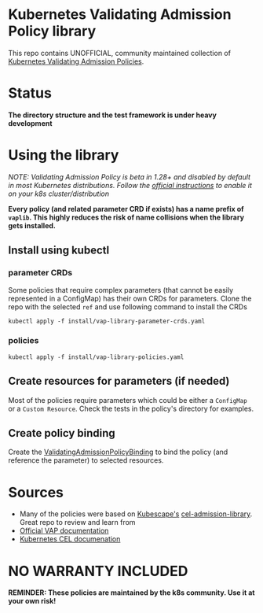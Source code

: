 # Kubernetes Validating Admission Policy library
This repo contains UNOFFICIAL, community maintained collection of [Kubernetes Validating Admission Policies](https://kubernetes.io/docs/reference/access-authn-authz/validating-admission-policy/).

# Status
**The directory structure and the test framework is under heavy development**

# Using the library
*NOTE: Validating Admission Policy is beta in 1.28+ and disabled by default in most Kubernetes distributions. Follow the [official instructions](https://kubernetes.io/docs/reference/access-authn-authz/validating-admission-policy/#before-you-begin) to enable it on your k8s cluster/distribution*

**Every policy (and related parameter CRD if exists) has a name prefix of `vaplib`. This highly reduces the risk of name collisions when the library gets installed.**
## Install using kubectl
### parameter CRDs
Some policies that require complex parameters (that cannot be easily represented in a ConfigMap) has their own CRDs for parameters. Clone the repo with the selected `ref` and use following command to install the CRDs
```
kubectl apply -f install/vap-library-parameter-crds.yaml
```

### policies
```
kubectl apply -f install/vap-library-policies.yaml
```

## Create resources for parameters (if needed)
Most of the policies require parameters which could be either a `ConfigMap` or a `Custom Resource`. Check the tests in the policy's directory for examples.

## Create policy binding
Create the [ValidatingAdmissionPolicyBinding](https://kubernetes.io/docs/reference/access-authn-authz/validating-admission-policy/#what-resources-make-a-policy) to bind the policy (and reference the parameter) to selected resources.

# Sources
* Many of the policies were based on [Kubescape's](https://www.armosec.io/kubescape/) [cel-admission-library](https://github.com/kubescape/cel-admission-library/tree/main). Great repo to review and learn from
* [Official VAP documentation](https://kubernetes.io/docs/reference/access-authn-authz/validating-admission-policy/)
* [Kubernetes CEL documenation](https://kubernetes.io/docs/reference/using-api/cel/)

# NO WARRANTY INCLUDED
**REMINDER: These policies are maintained by the k8s community. Use it at your own risk!**
